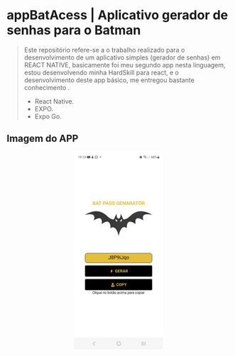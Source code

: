 # appBatAcess | Aplicativo gerador de senhas para o Batman

>Este repositório refere-se a o  trabalho realizado para o desenvolvimento de um aplicativo simples (gerador de senhas) em REACT NATIVE, basicamente foi meu segundo app nesta linguagem, estou desenvolvendo minha HardSkill para react, e o desenvolvimento deste app básico, me entregou bastante conhecimento .
>- React Native.
>- EXPO.
>- Expo Go.

## Imagem do APP

<p align="center">
    <img width="200" src="assets/imagens/pagApp_BatAcess.jpeg">
</p>
